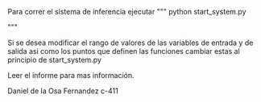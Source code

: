 Para correr el sistema de inferencia ejecutar 
"""
python start_system.py

"""

Si se desea modificar el rango de valores de las variables de entrada y de salida asi como los puntos que definen las funciones cambiar estas al principio de start_system.py

Leer el informe para mas información.

Daniel de la Osa Fernandez c-411